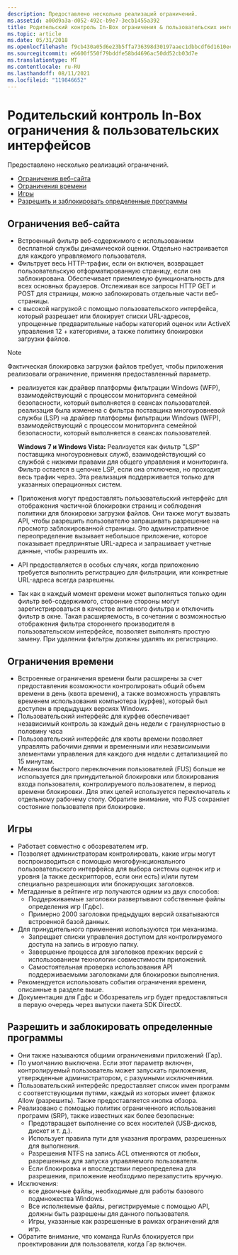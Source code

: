 ```yaml
---
description: Предоставлено несколько реализаций ограничений.
ms.assetid: a00d9a3a-d052-492c-b9e7-3ecb1455a392
title: Родительский контроль In-Box ограничения & пользовательских интерфейсов
ms.topic: article
ms.date: 05/31/2018
ms.openlocfilehash: f9cb430a05d6e23b5ffa736398d30197aaec1dbbcdf6d1610ec8bc2db50d6556
ms.sourcegitcommit: e6600f550f79bddfe58bd4696ac50dd52cb03d7e
ms.translationtype: MT
ms.contentlocale: ru-RU
ms.lasthandoff: 08/11/2021
ms.locfileid: "119846652"
---
```

# <a name="parental-controls-in-box-restrictions--user-interfaces"></a>Родительский контроль In-Box ограничения & пользовательских интерфейсов

Предоставлено несколько реализаций ограничений.

-   [Ограничения веб-сайта](#web-restrictions)
-   [Ограничения времени](#time-limits)
-   [Игры](#games)
-   [Разрешить и заблокировать определенные программы](#allow-and-block-specific-programs)

## <a name="web-restrictions"></a>Ограничения веб-сайта

-   Встроенный фильтр веб-содержимого с использованием бесплатной службы динамической оценки. Отдельно настраивается для каждого управляемого пользователя.
-   Фильтрует весь HTTP-трафик, если он включен, возвращает пользовательскую отформатированную страницу, если она заблокирована. Обеспечивает приемлемую функциональность для всех основных браузеров. Отслеживая все запросы HTTP GET и POST для страницы, можно заблокировать отдельные части веб-страницы.
-   с высокой нагрузкой с помощью пользовательского интерфейса, который разрешает или блокирует списки URL-адресов, упрощенные предварительные наборы категорий оценок или ActiveX управления 12 + категориями, а также политику блокировки загрузки файлов.

> [!Note]  
> Фактическая блокировка загрузки файлов требует, чтобы приложения реализовали ограничение, применяя предоставленный параметр.

 

-   реализуется как драйвер платформы фильтрации Windows (WFP), взаимодействующий с процессом мониторинга семейной безопасности, который выполняется в сеансах пользователей. реализация была изменена с фильтра поставщика многоуровневой службы (LSP) на драйвер платформы фильтрации Windows (WFP), взаимодействующий с процессом мониторинга семейной безопасности, который выполняется в сеансах пользователей.

    **Windows 7 и Windows Vista:** Реализуется как фильтр "LSP" поставщика многоуровневых служб, взаимодействующий со службой с низкими правами для общего управления и мониторинга. Фильтр остается в цепочке LSP, если она отключена, но проходит весь трафик через. Эта реализация поддерживается только для указанных операционных систем.

-   Приложения могут предоставлять пользовательский интерфейс для отображения частичной блокировки страниц и соблюдения политики для блокировки загрузки файлов. Они также могут вызвать API, чтобы разрешить пользователю запрашивать разрешение на просмотр заблокированной страницы. Это административное переопределение вызывает небольшое приложение, которое показывает предпринятые URL-адреса и запрашивает учетные данные, чтобы разрешить их.
-   API предоставляется в особых случаях, когда приложению требуется выполнить регистрацию для фильтрации, или конкретные URL-адреса всегда разрешены.
-   Так как в каждый момент времени может выполняться только один фильтр веб-содержимого, сторонние стороны могут зарегистрироваться в качестве активного фильтра и отключить фильтр в окне. Такая расширяемость, в сочетании с возможностью отображения фильтра стороннего производителя в пользовательском интерфейсе, позволяет выполнять простую замену. При удалении фильтры должны удалять их регистрацию.

## <a name="time-limits"></a>Ограничения времени

-   Встроенные ограничения времени были расширены за счет предоставления возможности контролировать общий объем времени в день (квота времени), а также возможность управлять временем использования компьютера (курфев), который был доступен в предыдущих версиях Windows.
-   Пользовательский интерфейс для курфев обеспечивает независимый контроль за каждый день недели с гранулярностью в половину часа
-   Пользовательский интерфейс для квоты времени позволяет управлять рабочими днями и временными или независимыми элементами управления для каждого дня недели с детализацией по 15 минутам.
-   Механизм быстрого переключения пользователей (FUS) больше не используется для принудительной блокировки или блокирования входа пользователя, контролируемого пользователем, в период времени блокировки. Для этих целей используется переключатель к отдельному рабочему столу. Обратите внимание, что FUS сохраняет состояние пользователя при блокировке.

## <a name="games"></a>Игры

-   Работает совместно с обозревателем игр.
-   Позволяет администраторам контролировать, какие игры могут воспроизводиться с помощью многофункционального пользовательского интерфейса для выбора системы оценок игр и уровня (а также дескрипторов, если они есть) и/или путем специально разрешающих или блокирующих заголовков.
-   Метаданные в рейтинге игр получаются одним из двух способов:
    -   Поддерживаемые заголовки развертывают собственные файлы определения игр (Гдфс).
    -   Примерно 2000 заголовки предыдущих версий охватываются встроенной базой данных.
-   Для принудительного применения используются три механизма.
    -   Запрещает списки управления доступом для контролируемого доступа на запись в игровую папку.
    -   Завершение процесса для заголовков прежних версий с использованием технологии совместимости приложений.
    -   Самостоятельная проверка использования API поддерживаемыми заголовками для блокировки выполнения.
-   Рекомендуется использовать события ограничения времени, описанные в разделе выше.
-   Документация для Гдфс и Обозреватель игр будет предоставляться в первую очередь через выпуски пакета SDK DirectX.

## <a name="allow-and-block-specific-programs"></a>Разрешить и заблокировать определенные программы

-   Они также называются общими ограничениями приложений (Гар).
-   По умолчанию выключена. Если этот параметр включен, контролируемый пользователь может запускать приложения, утвержденные администратором, с разумными исключениями.
-   Пользовательский интерфейс предоставляет список имен программ с соответствующими путями, каждый из которых имеет флажок Allow (разрешить). Также предоставляется кнопка обзора.
-   Реализовано с помощью политик ограниченного использования программ (SRP), также известных как более безопасные:
    -   Предотвращает выполнение со всех носителей (USB-дисков, дискет и т. д.).
    -   Использует правила пути для указания программ, разрешенных для выполнения.
    -   Разрешения NTFS на запись ACL отменяются от любых, разрешенных для запуска управляемого пользователя.
    -   Если блокировка и впоследствии переопределена для разрешения, приложение необходимо перезапустить вручную.
-   Исключения:
    -   все двоичные файлы, необходимые для работы базового подмножества Windows.
    -   Все исполняемые файлы, регистрируемые с помощью API, должны быть разрешены для данного пользователя.
    -   Игры, указанные как разрешенные в рамках ограничений для игр.
-   Обратите внимание, что команда RunAs блокируется при проектировании для пользователя, когда Гар включен.

 

 



